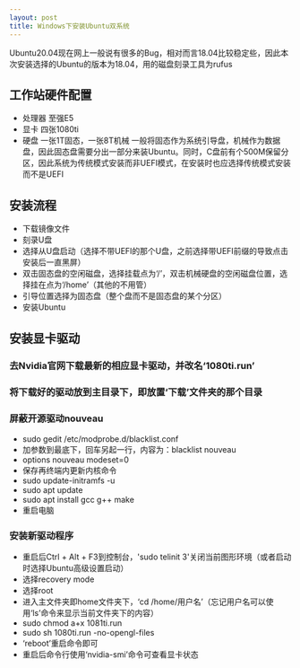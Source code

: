 ```yaml
---
layout: post
title: Windows下安装Ubuntu双系统
---
```

Ubuntu20.04现在网上一般说有很多的Bug，相对而言18.04比较稳定些，因此本次安装选择的Ubuntu的版本为18.04，用的磁盘刻录工具为rufus
## 工作站硬件配置
- 处理器 至强E5
- 显卡 四张1080ti
- 硬盘 一张1T固态，一张8T机械
一般将固态作为系统引导盘，机械作为数据盘，因此固态盘需要分出一部分来装Ubuntu。同时，C盘前有个500M保留分区，因此系统为传统模式安装而非UEFI模式，在安装时也应选择传统模式安装而不是UEFI
## 安装流程
- 下载镜像文件
- 刻录U盘
- 选择从U盘启动（选择不带UEFI的那个U盘，之前选择带UEFI前缀的导致点击安装后一直黑屏）
- 双击固态盘的空闲磁盘，选择挂载点为‘/’，双击机械硬盘的空闲磁盘位置，选择挂在点为‘/home’（其他的不用管）
- 引导位置选择为固态盘（整个盘而不是固态盘的某个分区）
- 安装Ubuntu
## 安装显卡驱动
### 去Nvidia官网下载最新的相应显卡驱动，并改名‘1080ti.run’
### 将下载好的驱动放到主目录下，即放置‘下载’文件夹的那个目录
### 屏蔽开源驱动nouveau
- sudo gedit /etc/modprobe.d/blacklist.conf
- 加参数到最底下，回车另起一行，内容为：blacklist nouveau
- options nouveau modeset=0
- 保存再终端内更新内核命令
- sudo update-initramfs -u
- sudo apt update
- sudo apt install gcc g++ make
- 重启电脑
### 安装新驱动程序
- 重启后Ctrl + Alt + F3到控制台，'sudo telinit 3'关闭当前图形环境（或者启动时选择Ubuntu高级设置启动）
-  选择recovery mode
-  选择root
- 进入主文件夹即home文件夹下，‘cd /home/用户名’（忘记用户名可以使用‘ls’命令来显示当前文件夹下的内容）
- sudo chmod a+x 1081ti.run
- sudo sh 1080ti.run -no-opengl-files
- ‘reboot’重启命令即可
- 重启后命令行使用‘nvidia-smi’命令可查看显卡状态
